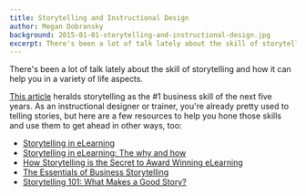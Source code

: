 ```yaml
---
title: Storytelling and Instructional Design
author: Megan Dobransky
background: 2015-01-01-storytelling-and-instructional-design.jpg
excerpt: There's been a lot of talk lately about the skill of storytelling and how it can help you in a variety of life aspects.
---
```

There's been a lot of talk lately about the skill of storytelling and how it can help you in a variety of life aspects.

[This article](http://linkd.in/17mLfZK) heralds storytelling as the #1 business skill of the next five years. As an instructional designer or trainer, you're already pretty used to telling stories, but here are a few resources to help you hone those skills and use them to get ahead in other ways, too:

* [Storytelling in eLearning](http://bit.ly/13nmXSC) 
* [Storytelling in eLearning: The why and how](http://bit.ly/13nn80h)
* [How Storytelling is the Secret to Award Winning eLearning](http://bit.ly/13nngwD)
* [The Essentials of Business Storytelling](http://slidesha.re/13nnoML)
* [Storytelling 101: What Makes a Good Story?](http://bit.ly/13nnCDF)
